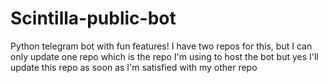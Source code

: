 # Scintilla-public-bot
Python telegram bot with fun features!
I have two repos for this, but I can only update one repo which is the repo I'm using to host the bot
but yes I'll update this repo as soon as I'm satisfied with my other repo
